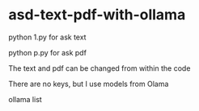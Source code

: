 # asd-text-pdf-with-ollama


python 1.py
for ask text

python p.py
for ask pdf

The text and pdf can be changed from within the code

There are no keys, but I use models from Olama

ollama list



